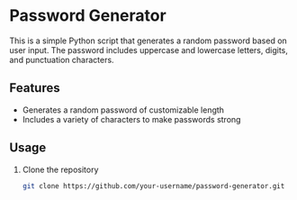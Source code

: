 # Password Generator

This is a simple Python script that generates a random password based on user input. The password includes uppercase and lowercase letters, digits, and punctuation characters.

## Features

- Generates a random password of customizable length
- Includes a variety of characters to make passwords strong

## Usage

1. Clone the repository
   ```bash
   git clone https://github.com/your-username/password-generator.git
